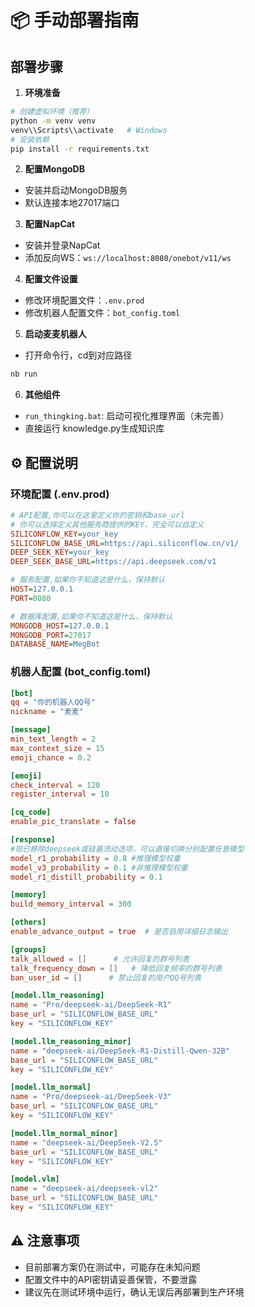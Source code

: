 # 📦 手动部署指南

## 部署步骤

1. **环境准备**
```bash
# 创建虚拟环境（推荐）
python -m venv venv
venv\\Scripts\\activate   # Windows
# 安装依赖
pip install -r requirements.txt
```

2. **配置MongoDB**
- 安装并启动MongoDB服务
- 默认连接本地27017端口

3. **配置NapCat**
- 安装并登录NapCat
- 添加反向WS：`ws://localhost:8080/onebot/v11/ws`

4. **配置文件设置**
- 修改环境配置文件：`.env.prod`
- 修改机器人配置文件：`bot_config.toml`

5. **启动麦麦机器人**
- 打开命令行，cd到对应路径
```bash
nb run
```

6. **其他组件**
- `run_thingking.bat`: 启动可视化推理界面（未完善）
- 直接运行 knowledge.py生成知识库

## ⚙️ 配置说明

### 环境配置 (.env.prod)
```ini
# API配置,你可以在这里定义你的密钥和base_url
# 你可以选择定义其他服务商提供的KEY，完全可以自定义
SILICONFLOW_KEY=your_key
SILICONFLOW_BASE_URL=https://api.siliconflow.cn/v1/
DEEP_SEEK_KEY=your_key
DEEP_SEEK_BASE_URL=https://api.deepseek.com/v1

# 服务配置,如果你不知道这是什么，保持默认
HOST=127.0.0.1
PORT=8080

# 数据库配置,如果你不知道这是什么，保持默认
MONGODB_HOST=127.0.0.1
MONGODB_PORT=27017
DATABASE_NAME=MegBot
```

### 机器人配置 (bot_config.toml)
```toml
[bot]
qq = "你的机器人QQ号"
nickname = "麦麦"

[message]
min_text_length = 2
max_context_size = 15
emoji_chance = 0.2

[emoji]
check_interval = 120
register_interval = 10

[cq_code]
enable_pic_translate = false

[response]
#现已移除deepseek或硅基流动选项，可以直接切换分别配置任意模型
model_r1_probability = 0.8 #推理模型权重
model_v3_probability = 0.1 #非推理模型权重
model_r1_distill_probability = 0.1

[memory]
build_memory_interval = 300

[others]
enable_advance_output = true  # 是否启用详细日志输出

[groups]
talk_allowed = []      # 允许回复的群号列表
talk_frequency_down = []   # 降低回复频率的群号列表
ban_user_id = []      # 禁止回复的用户QQ号列表

[model.llm_reasoning]
name = "Pro/deepseek-ai/DeepSeek-R1"
base_url = "SILICONFLOW_BASE_URL"
key = "SILICONFLOW_KEY"

[model.llm_reasoning_minor]
name = "deepseek-ai/DeepSeek-R1-Distill-Qwen-32B"
base_url = "SILICONFLOW_BASE_URL"
key = "SILICONFLOW_KEY"

[model.llm_normal]
name = "Pro/deepseek-ai/DeepSeek-V3"
base_url = "SILICONFLOW_BASE_URL"
key = "SILICONFLOW_KEY"

[model.llm_normal_minor]
name = "deepseek-ai/DeepSeek-V2.5"
base_url = "SILICONFLOW_BASE_URL"
key = "SILICONFLOW_KEY"

[model.vlm]
name = "deepseek-ai/deepseek-vl2"
base_url = "SILICONFLOW_BASE_URL"
key = "SILICONFLOW_KEY"
```

## ⚠️ 注意事项

- 目前部署方案仍在测试中，可能存在未知问题
- 配置文件中的API密钥请妥善保管，不要泄露
- 建议先在测试环境中运行，确认无误后再部署到生产环境 